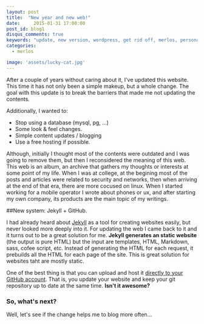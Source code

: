 ```yaml
---
layout: post
title:  "New year and new web!"
date: 	  2015-01-31 17:00:00
post_id: blog1
disqus_comments: true
keywords: "update, new version, wordpress, get rid off, merlos, personal web" 
categories:
  - merlos 

image: 'assets/lucky-cat.jpg'
---
```


After a couple of years without caring about it, I've updated this website. This time it has not only been a simple makeup, but a whole change. The goal with this update is to break the barriers that made me not updating the contents.

Additionally, I wanted to:

 - Stop using a database (mysql, pg, ...)
 - Some look & feel changes.
 - Simple content updates / blogging
 - Use a free hosting if possible.

Although, initially I thought most of the contents were outdated and I was going to remove them, but then I reconsidered the meaning of this web. This web is an album, an archive that gathers my thoughts or interests at some point of my life. When I was at college, at the begining most of the posts and articles were related to security and networks, then when arriving at the end of that era, there are more cocused on linux. When I started working for a mobile operator I wrote about phones or ux, and after starting my own company, its products are the main topic of my writings. 

##New system:  Jekyll + GitHub.

I had already heard about [Jekyll](http://jekyllrb.com) as a tool for creating websites easily, but never looked more deeply into it. For updating the web I came back to it and it turns out to be a great solution for me. __Jekyll generates an static website__ (the output is pure HTML) but the input are templates, HTML, Markdown, sass, cofee script, etc. Instead of generating the HTML for each request, it prebuilds all the HTML for each page of the site. This is great solution for websites taht are mostly static.

One of the best thing is that you can upload and host it [directly to your GitHub account](https://help.github.com/articles/using-jekyll-with-pages/). That is, you update your website and keep your git repository up to date at the same time. __Isn't it awesome?__

### So, what's next?

Well, let's see if the change helps me to blog more often...



